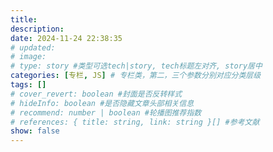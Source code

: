 ```yaml
---
title: 
description: 
date: 2024-11-24 22:38:35
# updated: 
# image: 
# type: story #类型可选tech|story, tech标题左对齐, story居中
categories: [专栏, JS] # 专栏类，第二，三个参数分别对应分类层级
tags: []
# cover_revert: boolean #封面是否反转样式
# hideInfo: boolean #是否隐藏文章头部相关信息
# recommend: number | boolean #轮播图推荐指数
# references: { title: string, link: string }[] #参考文献
show: false
---
```



